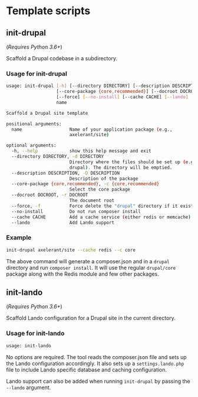 # Template scripts

## init-drupal

(*Requires Python 3.6+*)

Scaffold a Drupal codebase in a subdirectory.

### Usage for init-drupal

```bash
usage: init-drupal [-h] [--directory DIRECTORY] [--description DESCRIPTION]
                   [--core-package {core,recommended}] [--docroot DOCROOT]
                   [--force] [--no-install] [--cache CACHE] [--lando]
                   name

Scaffold a Drupal site template

positional arguments:
  name                  Name of your application package (e.g.,
                        axelerant/site)

optional arguments:
  -h, --help            show this help message and exit
  --directory DIRECTORY, -d DIRECTORY
                        Directory where the files should be set up (e.g.,
                        drupal). The directory will be emptied.
  --description DESCRIPTION, -D DESCRIPTION
                        Description of the package
  --core-package {core,recommended}, -c {core,recommended}
                        Select the core package
  --docroot DOCROOT, -r DOCROOT
                        The document root
  --force, -f           Force delete the "drupal" directory if it exists
  --no-install          Do not run composer install
  --cache CACHE         Add a cache service (either redis or memcache)
  --lando               Add Lando support
```

### Example

```bash
init-drupal axelerant/site --cache redis --c core
```

The above command will generate a composer.json and in a `drupal` directory and run `composer install`. It will use the regular `drupal/core` package along with the Redis module and few other packages.

## init-lando

(*Requires Python 3.6+*)

Scaffold Lando configuration for a Drupal site in the current directory.

### Usage for init-lando

```bash
usage: init-lando
```

No options are required. The tool reads the composer.json file and sets up the Lando configuration accordingly. It also sets up a `settings.lando.php` file to include Lando specific database and caching configuration.

Lando support can also be added when running `init-drupal` by passing the `--lando` argument.
